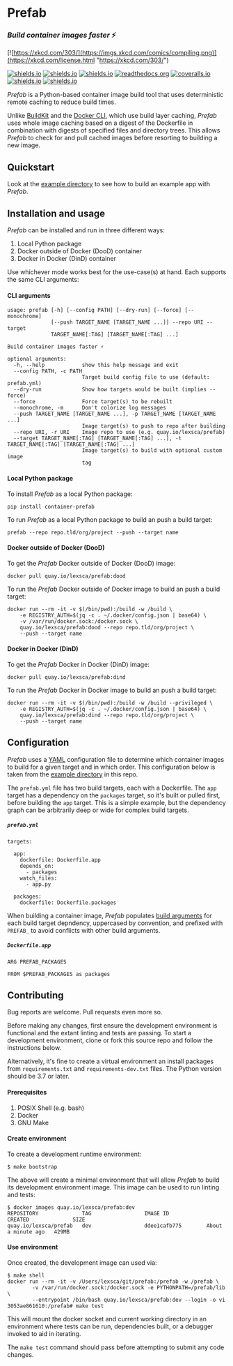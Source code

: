 # Prefab

### *Build container images faster* ⚡️

[![https://xkcd.com/303/](https://imgs.xkcd.com/comics/compiling.png)](https://xkcd.com/license.html "https://xkcd.com/303/")

[![shields.io](https://img.shields.io/pypi/pyversions/container-prefab.svg)](https://pypi.org/project/container-prefab/) [![shields.io](https://img.shields.io/pypi/v/container-prefab.svg)](https://pypi.org/project/container-prefab/) [![shields.io](https://img.shields.io/pypi/wheel/container-prefab.svg)](https://pypi.org/project/container-prefab/) [![readthedocs.org](https://readthedocs.org/projects/prefab/badge/?version=stable)](https://prefab.readthedocs.io/en/stable/?badge=stable) [![coveralls.io](https://coveralls.io/repos/github/lexsca/prefab/badge.svg?branch=main)](https://coveralls.io/github/lexsca/prefab?branch=main) [![shields.io](https://img.shields.io/github/license/lexsca/prefab.svg)](https://github.com/lexsca/prefab/blob/master/LICENSE) [![shields.io](https://img.shields.io/badge/code%20style-black-000000.svg)](https://github.com/psf/black)


*Prefab* is a Python-based container image build tool that uses deterministic remote caching to reduce build times.

Unlike [BuildKit](https://github.com/moby/buildkit#cache) and the [Docker CLI](https://docs.docker.com/engine/reference/commandline/build/#specifying-external-cache-sources), which use build layer caching, *Prefab* uses whole image caching based on a digest of the Dockerfile in combination with digests of specified files and directory trees.  This allows *Prefab* to check for and pull cached images before resorting to building a new image.


## Quickstart

Look at the [example directory](https://github.com/lexsca/prefab/tree/main/example) to see how to build an example app with *Prefab*.


## Installation and usage

*Prefab* can be installed and run in three different ways:

1. Local Python package
1. Docker outside of Docker (DooD) container
1. Docker in Docker (DinD) container

Use whichever mode works best for the use-case(s) at hand.  Each supports the same CLI arguments:  

#### CLI arguments

```
usage: prefab [-h] [--config PATH] [--dry-run] [--force] [--monochrome]
              [--push TARGET_NAME [TARGET_NAME ...]] --repo URI --target
              TARGET_NAME[:TAG] [TARGET_NAME[:TAG] ...]

Build container images faster ⚡️

optional arguments:
  -h, --help            show this help message and exit
  --config PATH, -c PATH
                        Target build config file to use (default: prefab.yml)
  --dry-run             Show how targets would be built (implies --force)
  --force               Force target(s) to be rebuilt
  --monochrome, -m      Don't colorize log messages
  --push TARGET_NAME [TARGET_NAME ...], -p TARGET_NAME [TARGET_NAME ...]
                        Image target(s) to push to repo after building
  --repo URI, -r URI    Image repo to use (e.g. quay.io/lexsca/prefab)
  --target TARGET_NAME[:TAG] [TARGET_NAME[:TAG] ...], -t TARGET_NAME[:TAG] [TARGET_NAME[:TAG] ...]
                        Image target(s) to build with optional custom image
                        tag
```

#### Local Python package

To install *Prefab* as a local Python package:

```
pip install container-prefab
```

To run *Prefab* as a local Python package to build an push a build target:

```
prefab --repo repo.tld/org/project --push --target name
```

#### Docker outside of Docker (DooD)

To get the *Prefab* Docker outside of Docker (DooD) image:

```
docker pull quay.io/lexsca/prefab:dood
```

To run the *Prefab* Docker outside of Docker image to build an push a build target:

```
docker run --rm -it -v $(/bin/pwd):/build -w /build \
    -e REGISTRY_AUTH=$(jq -c . ~/.docker/config.json | base64) \
    -v /var/run/docker.sock:/docker.sock \                
    quay.io/lexsca/prefab:dood --repo repo.tld/org/project \
    --push --target name
```

#### Docker in Docker (DinD)

To get the *Prefab* Docker in Docker (DinD) image:

```
docker pull quay.io/lexsca/prefab:dind
```

To run the *Prefab* Docker in Docker image to build an push a build target:

```
docker run --rm -it -v $(/bin/pwd):/build -w /build --privileged \
    -e REGISTRY_AUTH=$(jq -c . ~/.docker/config.json | base64) \                
    quay.io/lexsca/prefab:dind --repo repo.tld/org/project \
    --push --target name
```

## Configuration

*Prefab* uses a [YAML](https://en.wikipedia.org/wiki/YAML) configuration file to determine which container images to build for a given target and in which order.  This configuration below is taken from the [example directory](https://github.com/lexsca/prefab/tree/main/example) in this repo.

The `prefab.yml` file has two build targets, each with a Dockerfile. The `app` target has a dependency on the `packages` target, so it's built or pulled first, before building the `app` target.  This is a simple example, but the dependency graph can be arbitrarily deep or wide for complex build targets.

##### `prefab.yml`
```
targets:

  app:
    dockerfile: Dockerfile.app
    depends_on:
      - packages
    watch_files:
      - app.py

  packages:
    dockerfile: Dockerfile.packages
```

When building a container image, *Prefab* populates [build arguments](https://docs.docker.com/engine/reference/commandline/build/#set-build-time-variables---build-arg) for each build target depndency, uppercased by convention, and prefixed with `PREFAB_` to avoid conflicts with other build arguments.

##### `Dockerfile.app`

```
ARG PREFAB_PACKAGES

FROM $PREFAB_PACKAGES as packages
```

## Contributing

Bug reports are welcome.  Pull requests even more so.

Before making any changes, first ensure the development environment is functional and the extant linting and tests are passing.  To start a development environment, clone or fork this source repo and follow the instructions below.

Alternatively, it's fine to create a virtual environment an install packages from `requirements.txt` and `requirements-dev.txt` files. The Python version should be 3.7 or later.

#### Prerequisites

1. POSIX Shell (e.g. bash)
1. Docker
1. GNU Make

#### Create environment


To create a development runtime environment:

```
$ make bootstrap
```

The above will create a minimal environment that will allow *Prefab* to build its development environment image.  This image can be used to run linting and tests:

```
$ docker images quay.io/lexsca/prefab:dev
REPOSITORY              TAG                 IMAGE ID            CREATED              SIZE
quay.io/lexsca/prefab   dev                 ddee1cafb775        About a minute ago   429MB
```

#### Use environment


Once created, the development image can used via:

```
$ make shell 
docker run --rm -it -v /Users/lexsca/git/prefab:/prefab -w /prefab \
		-v /var/run/docker.sock:/docker.sock -e PYTHONPATH=/prefab/lib \
		--entrypoint /bin/bash quay.io/lexsca/prefab:dev --login -o vi
3053ae861610:/prefab# make test
```

This will mount the docker socket and current working directory in an environment where tests can be run, dependencies built, or a debugger invoked to aid in iterating.

The `make test` command should pass before attempting to submit any code changes.
